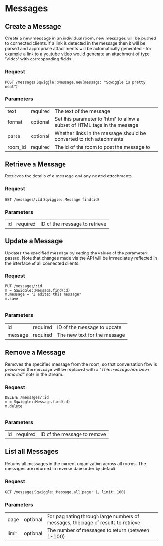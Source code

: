 # Messages

## Create a Message

Create a new message in an individual room, new messages will be pushed to connected clients. If a link is detected in the message then it will be parsed and appropriate attachments will be automatically generated - for example a link to a youtube video would generate an attachment of type 'Video' with corresponding fields.

### Request
<div class="request">
    <code class="http" title="HTTP">POST /messages</code>
    <code class="ruby" title="Ruby">Sqwiggle::Message.new(message: "Sqwiggle is pretty neat")</code>
</div>

### Parameters
<table>
    <tr>
        <td>text</td>
        <td>required</td>
        <td>The text of the message</td>
    </tr>
    <tr>
        <td>format</td>
        <td>optional</td>
        <td>Set this parameter to 'html' to allow a subset of HTML tags in the message</td>
    </tr>
    <tr>
        <td>parse</td>
        <td>optional</td>
        <td>Whether links in the message should be converted to rich attachments</td>
    </tr>
    <tr>
        <td>room_id</td>
        <td>required</td>
        <td>The id of the room to post the message to</td>
    </tr>
</table>


## Retrieve a Message

Retrieves the details of a message and any nested attachments.

### Request
<div class="request">
    <code class="http" title="HTTP">GET /messages/:id</code>
    <code class="ruby" title="Ruby">Sqwiggle::Message.find(id)</code>
</div>

### Parameters
<table>
    <tr>
        <td>id</td>
        <td>required</td>
        <td>ID of the message to retrieve</td>
    </tr>
</table>


## Update a Message

Updates the specified message by setting the values of the parameters passed. Note that changes made via the API will be immediately reflected in the interface of all connected clients.

### Request
<div class="request">
    <code class="http" title="HTTP">PUT /messages/:id</code>
    <code class="ruby" title="Ruby">
m = Sqwiggle::Message.find(id)
m.message = "I edited this message"
m.save
    </code>
</div>

### Parameters
<table>
    <tr>
        <td>id</td>
        <td>required</td>
        <td>ID of the message to update</td>
    </tr>
    <tr>
        <td>message</td>
        <td>required</td>
        <td>The new text for the message</td>
    </tr>
</table>


## Remove a Message

Removes the specified message from the room, so that conversation flow is preserved the message will be replaced with a _"This message has been removed"_ note in the stream.

### Request
<div class="request">
    <code class="http" title="HTTP">DELETE /messages/:id</code>
    <code class="ruby" title="Ruby">
m = Sqwiggle::Message.find(id)
m.delete
    </code>
</div>

### Parameters
<table>
    <tr>
        <td>id</td>
        <td>required</td>
        <td>ID of the message to remove</td>
    </tr>
</table>


## List all Messages

Returns all messages in the current organization across all rooms. The messages are returned in reverse date order 
by default.

### Request
<div class="request">
    <code class="http" title="HTTP">GET /messages</code>
    <code class="ruby" title="Ruby">Sqwiggle::Message.all(page: 1, limit: 100)</code>
</div>


### Parameters
<table>
    <tr>
        <td>page</td>
        <td>optional</td>
        <td>For paginating through large numbers of messages, the page of results to retrieve</td>
    </tr>
    <tr>
        <td>limit</td>
        <td>optional</td>
        <td>The number of messages to return (between 1-100)</td>
    </tr>
</table>

